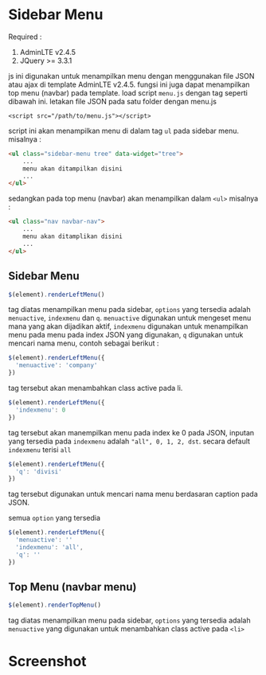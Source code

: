# Sidebar Menu

Required :
1. AdminLTE v2.4.5
2. JQuery >= 3.3.1

js ini digunakan untuk menampilkan menu dengan menggunakan file JSON atau ajax di template AdminLTE v2.4.5. fungsi ini juga dapat menampilkan top menu (navbar) pada template.
load script `menu.js` dengan tag seperti dibawah ini. letakan file JSON pada satu folder dengan menu.js
```javascsript
<script src="/path/to/menu.js"></script>
```
script ini akan menampilkan menu di dalam tag `ul` pada sidebar menu. misalnya :
```html
<ul class="sidebar-menu tree" data-widget="tree">
    ...
    menu akan ditampilkan disini
    ...
</ul>
```

sedangkan pada top menu (navbar) akan menampilkan dalam `<ul>` misalnya :
```html
<ul class="nav navbar-nav">
    ...
    menu akan ditamplikan disini
    ...
</ul>
```

## Sidebar Menu
```javascript
$(element).renderLeftMenu()
```
tag diatas menampilkan menu pada sidebar, `options` yang tersedia adalah `menuactive`, `indexmenu` dan `q`. `menuactive` digunakan untuk mengeset menu mana yang akan dijadikan aktif, `indexmenu` digunakan untuk menampilkan menu pada menu pada index JSON yang digunakan, `q` digunakan untuk mencari nama menu, contoh sebagai berikut :

```javascript
$(element).renderLeftMenu({
  'menuactive': 'company'
})
```
tag tersebut akan menambahkan class active pada li.

```javascript
$(element).renderLeftMenu({
  'indexmenu': 0
})
```
tag tersebut akan manempilkan menu pada index ke 0 pada JSON, inputan yang tersedia pada `indexmenu` adalah `"all", 0, 1, 2, dst`. secara default `indexmenu` terisi `all`

```javascript
$(element).renderLeftMenu({
  'q': 'divisi'
})
```
tag tersebut digunakan untuk mencari nama menu berdasaran caption pada JSON.

semua `option` yang tersedia
```javascript
$(element).renderLeftMenu({
  'menuactive': ''
  'indexmenu': 'all',
  'q': ''
})
```

## Top Menu (navbar menu)
```javascript
$(element).renderTopMenu()
```
tag diatas menampilkan menu pada sidebar, `options` yang tersedia adalah `menuactive` yang digunakan untuk menambahkan class active pada `<li>`


# Screenshot

